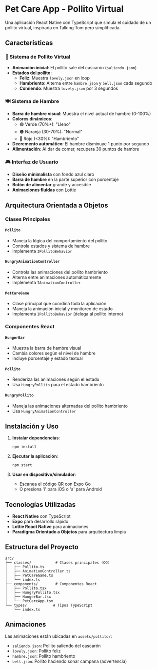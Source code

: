 # Pet Care App - Pollito Virtual

Una aplicación React Native con TypeScript que simula el cuidado de un pollito virtual, inspirada en Talking Tom pero simplificada.

## Características

### 🐤 Sistema de Pollito Virtual
- **Animación inicial**: El pollito sale del cascarón (`saliendo.json`)
- **Estados del pollito**:
  - **Feliz**: Muestra `lovely.json` en loop
  - **Hambriento**: Alterna entre `hambre.json` y `bell.json` cada segundo
  - **Comiendo**: Muestra `lovely.json` por 3 segundos

### 🍽️ Sistema de Hambre
- **Barra de hambre visual**: Muestra el nivel actual de hambre (0-100%)
- **Colores dinámicos**:
  - 🟢 Verde (70%+): "Lleno"
  - 🟠 Naranja (30-70%): "Normal" 
  - 🔴 Rojo (<30%): "Hambriento"
- **Decremento automático**: El hambre disminuye 1 punto por segundo
- **Alimentación**: Al dar de comer, recupera 30 puntos de hambre

### 🎮 Interfaz de Usuario
- **Diseño minimalista** con fondo azul claro
- **Barra de hambre** en la parte superior con porcentaje
- **Botón de alimentar** grande y accesible
- **Animaciones fluidas** con Lottie

## Arquitectura Orientada a Objetos

### Clases Principales

#### `Pollito`
- Maneja la lógica del comportamiento del pollito
- Controla estados y sistema de hambre
- Implementa `IPollitoBehavior`

#### `HungryAnimationController`
- Controla las animaciones del pollito hambriento
- Alterna entre animaciones automáticamente
- Implementa `IAnimationController`

#### `PetCareGame`
- Clase principal que coordina toda la aplicación
- Maneja la animación inicial y monitoreo de estado
- Implementa `IPollitoBehavior` (delega al pollito interno)

### Componentes React

#### `HungerBar`
- Muestra la barra de hambre visual
- Cambia colores según el nivel de hambre
- Incluye porcentaje y estado textual

#### `Pollito`
- Renderiza las animaciones según el estado
- Usa `HungryPollito` para el estado hambriento

#### `HungryPollito`
- Maneja las animaciones alternadas del pollito hambriento
- Usa `HungryAnimationController`

## Instalación y Uso

1. **Instalar dependencias**:
   ```bash
   npm install
   ```

2. **Ejecutar la aplicación**:
   ```bash
   npm start
   ```

3. **Usar en dispositivo/simulador**:
   - Escanea el código QR con Expo Go
   - O presiona 'i' para iOS o 'a' para Android

## Tecnologías Utilizadas

- **React Native** con TypeScript
- **Expo** para desarrollo rápido
- **Lottie React Native** para animaciones
- **Paradigma Orientado a Objetos** para arquitectura limpia

## Estructura del Proyecto

```
src/
├── classes/           # Clases principales (OO)
│   ├── Pollito.ts
│   ├── AnimationController.ts
│   ├── PetCareGame.ts
│   └── index.ts
├── components/        # Componentes React
│   ├── Pollito.tsx
│   ├── HungryPollito.tsx
│   ├── HungerBar.tsx
│   └── PetCareApp.tsx
└── types/            # Tipos TypeScript
    └── index.ts
```

## Animaciones

Las animaciones están ubicadas en `assets/pollito/`:
- `saliendo.json`: Pollito saliendo del cascarón
- `lovely.json`: Pollito feliz
- `hambre.json`: Pollito hambriento
- `bell.json`: Pollito haciendo sonar campana (advertencia) 